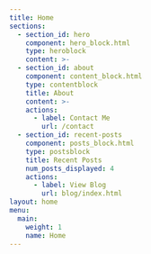 ```yaml
---
title: Home
sections:
  - section_id: hero
    component: hero_block.html
    type: heroblock
    content: >-
  - section_id: about
    component: content_block.html
    type: contentblock
    title: About
    content: >-
    actions:
      - label: Contact Me
        url: /contact
  - section_id: recent-posts
    component: posts_block.html
    type: postsblock
    title: Recent Posts
    num_posts_displayed: 4
    actions:
      - label: View Blog
        url: blog/index.html
layout: home
menu:
  main:
    weight: 1
    name: Home
---
```


